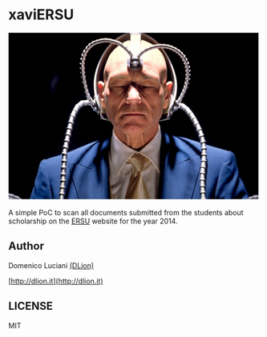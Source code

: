 # xaviERSU

![xavier](/xavier.png?raw=true)

A simple PoC to scan all documents submitted from the students about scholarship on the [ERSU](http://ersupalermo.it) website for the year 2014.

## Author

Domenico Luciani [(DLion)](http://github.com/DLion)

[http://dlion.it](http://dlion.it)

## LICENSE
MIT
